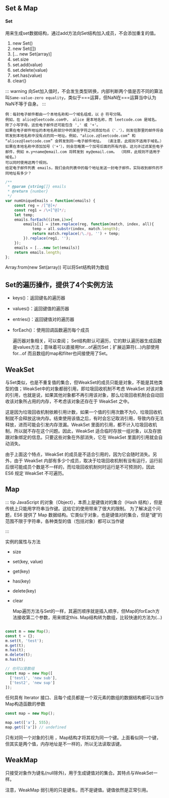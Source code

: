 ## Set & Map

#### Set

用来生成set数据结构，通过add方法向Set结构加入成员，不会添加重复的值。

1. new Set()
2. new Set([])
3. [... new Set(array)]
4. set.size
5. set.add(value)
6. set.delete(value)
7. set.has(value)
8. clear()

::: warning
向Set加入值时，不会发生类型转换，内部判断两个值是否不同的算法叫`Same-value-zero equality`，类似于===运算，但NaN在===运算当中认为NaN不等于自身。
:::

    例：每封电子邮件都由一个本地名称和一个域名组成，以 @ 符号分隔。
    例如，在 alice@leetcode.com中， alice 是本地名称，而 leetcode.com 是域名。
    除了小写字母，这些电子邮件还可能包含 ',' 或 '+'。
    如果在电子邮件地址的本地名称部分中的某些字符之间添加句点（'.'），则发往那里的邮件将会转发到本地名称中没有点的同一地址。例如，"alice.z@leetcode.com” 和 “alicez@leetcode.com” 会转发到同一电子邮件地址。 （请注意，此规则不适用于域名。）
    如果在本地名称中添加加号（'+'），则会忽略第一个加号后面的所有内容。这允许过滤某些电子邮件，例如 m.y+name@email.com 将转发到 my@email.com。 （同样，此规则不适用于域名。）
    可以同时使用这两个规则。
    给定电子邮件列表 emails，我们会向列表中的每个地址发送一封电子邮件。实际收到邮件的不同地址有多少？

```javascript
/**
 * @param {string[]} emails
 * @return {number}
 */
var numUniqueEmails = function(emails) {
    const reg = /[^@]+/
    const reg1 = /\+[^@]*/;
    let temp;
    emails.forEach((item,i)=>{
        emails[i] = item.replace(reg, function(match, index, all){
            temp = all.substr(index, match.length);
            return match.replace(/\./g, '') + temp;
        }).replace(reg1, '');
    });
    emails = [...new Set(emails)]
    return emails.length;
};
```

Array.from(new Set(array)) 可以将Set结构转为数组

## Set的遍历操作，提供了4个实例方法

- keys()：返回键名的遍历器
- values()：返回键值的遍历器
- entries()：返回键值对的遍历器
- forEach()：使用回调函数遍历每个成员

    遍历器对象相关，可以查阅；
    Set结构默认可遍历，它的默认遍历器生成函数是values方法；意味着可以直接用for...of遍历Set；扩展运算符(...)内部使用for...of
    而且数组的map和filter也间接使用了Set。

## WeakSet

与Set类似，也是不重复值的集合，但WeakSet的成员只能是对象，不能是其他类型的值；WeakSet中的对象都弱引用，即垃圾回收机制不考虑 WeakSet 对该对象的引用，也就是说，如果其他对象都不再引用该对象，那么垃圾回收机制会自动回收该对象所占用的内存，不考虑该对象还存在于 WeakSet 之中。

这是因为垃圾回收机制依赖引用计数，如果一个值的引用次数不为0，垃圾回收机制就不会释放这块内存。结束使用该值之后，有时会忘记取消引用，导致内存无法释放，进而可能会引发内存泄漏。WeakSet 里面的引用，都不计入垃圾回收机制，所以就不存在这个问题。因此，WeakSet 适合临时存放一组对象，以及存放跟对象绑定的信息。只要这些对象在外部消失，它在 WeakSet 里面的引用就会自动消失。

由于上面这个特点，WeakSet 的成员是不适合引用的，因为它会随时消失。另外，由于 WeakSet 内部有多少个成员，取决于垃圾回收机制有没有运行，运行前后很可能成员个数是不一样的，而垃圾回收机制何时运行是不可预测的，因此 ES6 规定 WeakSet 不可遍历。


## Map

::: tip
JavaScript 的对象（Object），本质上是键值对的集合（Hash 结构），但是传统上只能用字符串当作键。这给它的使用带来了很大的限制。
为了解决这个问题，ES6 提供了 Map 数据结构。它类似于对象，也是键值对的集合，但是“键”的范围不限于字符串，各种类型的值（包括对象）都可以当作键

:::

实例的属性与方法

- size
- set(key, value)
- get(key)
- has(key)
- delete(key)
- clear

    Map遍历方法与Set的一样，其遍历顺序就是插入顺序，但Map的forEach方法接收第二个参数，用来绑定this.
    Map结构转为数组，比较快速的方法为(...)

```javascript

const m = new Map();
const t = {};
m.set(t, 'test');
m.get(t);
m.has(t);
m.delete(t);
m.has(t);

// 也可以是数组
const map = new Map([
  ['test1', 'new sub'],
  ['test2', 'new sup']
]);
```

任何具有 Iterator 接口、且每个成员都是一个双元素的数组的数据结构都可以当作Map构造函数的参数


```javascript
const map = new Map();

map.set(['a'], 555);
map.get(['a']) // undefined
```
只有对同一个对象的引用 ，Map结构才将其视为同一个键。上面看似同一个键，但其实是两个值，内存地址是不一样的，所以无法读取该键。


## WeakMap

只接受对象作为键名(null除外)，用于生成键值对的集合。其特点与WeakSet一样。

注意，WeakMap 弱引用的只是键名，而不是键值。键值依然是正常引用。
